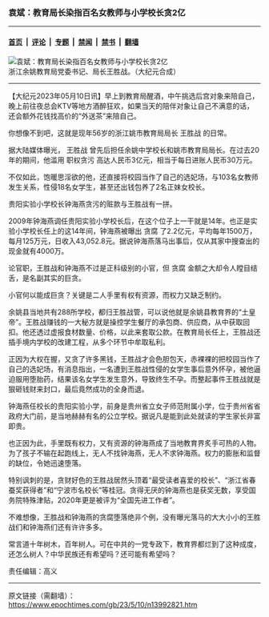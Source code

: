 ### 袁斌：教育局长染指百名女教师与小学校长贪2亿

---

#### [首页](../../../..?n13992821) &nbsp;|&nbsp; [评论](../../../../../epoch-comment?n13992821) &nbsp;|&nbsp; [专题](../../../../../epoch-special?n13992821) &nbsp;|&nbsp; [禁闻](../../../../../epoch-news?n13992821) &nbsp;|&nbsp; [禁书](../../../../../books?n13992821) &nbsp;|&nbsp; [翻墙](https://github.com/gfw-breaker/nogfw/blob/master/README.md?n13992821)


<div><img alt="袁斌：教育局长染指百名女教师与小学校长贪2亿" class="attachment-djy_600_400 size-djy_600_400 wp-post-image" src="https://i.epochtimes.com/assets/uploads/2023/02/id13926029-wang-600x400.png"/>
<div class="caption">
 浙江余姚教育局党委书记、局长王胜战。（大纪元合成）
</div></div><hr/><div class="post_content" id="artbody" itemprop="articleBody">
 <!-- article content begin -->
 <p>
  【大纪元2023年05月10日讯】早上到教育局醒酒，中午挑选后宫对象来陪自己，晚上前往夜总会KTV等地方酒醉狂欢，如果当天的陪伴对象让自己不满意的话，还会额外花钱找高价的“外送茶”来陪自己。
 </p>
 <p>
  你想像不到吧，这就是现年56岁的浙江姚市教育局局长
  <ok href="https://www.epochtimes.com/gb/tag/%E7%8E%8B%E8%83%9C%E6%88%98.html">
   王胜战
  </ok>
  的日常。
 </p>
 <p>
  据大陆媒体曝光，
  <ok href="https://www.epochtimes.com/gb/tag/%E7%8E%8B%E8%83%9C%E6%88%98.html">
   王胜战
  </ok>
  曾先后担任余姚中学校长和姚市教育局局长。在过去20年的期间，他滥用
  <ok href="https://www.epochtimes.com/gb/tag/%E8%81%8C%E6%9D%83%E8%B4%AA%E6%B1%A1.html">
   职权贪污
  </ok>
  高达人民币3亿元，相当于每日进账人民币30万元。
 </p>
 <p>
  不仅如此，饱暖思淫欲的他，还直接将校园当作了自己的选妃场，与103名女教师发生关系，性侵18名女学生，甚至还出钱包养了2名正妹女校长。
 </p>
 <p>
  贵阳实验小学校长钟海燕贪污的赃款与王胜战有一拼。
 </p>
 <p>
  2009年钟海燕调任贵阳实验小学校长后，在这个位子上一干就是14年。也正是实验小学校长任上的这14年间，钟海燕被曝出
  <ok href="https://www.epochtimes.com/gb/tag/%E8%B4%AA%E8%85%90.html">
   贪腐
  </ok>
  了2.2亿元，平均每年1500万，每月125万元，日收入43,052.8元。据说钟海燕落马出事后，仅从其家中搜查出的现金就有4000万。
 </p>
 <p>
  论官职，王胜战和钟海燕不过是正科级别的小官，但
  <ok href="https://www.epochtimes.com/gb/tag/%E8%B4%AA%E8%85%90.html">
   贪腐
  </ok>
  金额之大却令人瞠目结舌，是名副其实的巨贪。
 </p>
 <p>
  小官何以能成巨贪？关键是二人手里有权有资源，而权力又缺乏制约。
 </p>
 <p>
  余姚县当地共有288所学校，都归王胜战管，可以说他就是余姚县教育界的“土皇帝”。王胜战赚钱的一大秘方就是操控学生餐厅的承包商、供应商，从中获取回扣。他还透过虚报食材数量、价格，以此来套取公款。在教育局长任上，王胜战还插手境内学校的改建工程，从多个环节中牟取私利。
 </p>
 <p>
  正因为大权在握，又贪了许多黑钱，王胜战才会色胆包天，赤裸裸的把校园当作了自己的选妃场，有消息指出，一名遭到王胜战性侵的女学生事后意外怀孕，被他逼迫服用堕胎药，结果该名女学生发生意外，导致终生不孕。而整起事件王胜战就是狠砸钱财来封口，最后竟然成功的全身而退。
 </p>
 <p>
  钟海燕任校长的贵阳实验小学，前身是贵州省立女子师范附属小学，位于贵州省省政府大门前，是当地赫赫有名的公立学校。据说凡是能到此处就读的学生家长非富即贵。
 </p>
 <p>
  也正因为此，手里既有权力，又有资源的钟海燕成了当地教育界炙手可热的人物。为了孩子不输在起跑线上，无人不找钟海燕，无人不求钟海燕。权力的膨胀和监督的缺位，令她迅速堕落。
 </p>
 <p>
  特别讽刺的是，贪财好色的王胜战居然头顶着“最受读者喜爱的校长”、“浙江省春蚕奖获得者”和“宁波市名校长”等桂冠。贪得无厌的钟海燕也是获奖无数，享受国务院特殊津贴，2020年更是被评为“全国先进工作者”。
 </p>
 <p>
  不难想像，王胜战和钟海燕的贪腐堕落绝非个例，没有曝光落马的大大小小的王胜战们和钟海燕们还有许许多多。
 </p>
 <p>
  常言道十年树木，百年树人。可在中共的一党专政下，教育界都烂到了这种成度，还怎么树人？中华民族还有希望吗？还可能有希望吗？
 </p>
 <p>
  责任编辑：高义
 </p>
 <!-- article content end -->
 <div id="below_article_ad">
 </div>
</div>


---

原文链接（需翻墙）：https://www.epochtimes.com/gb/23/5/10/n13992821.htm
